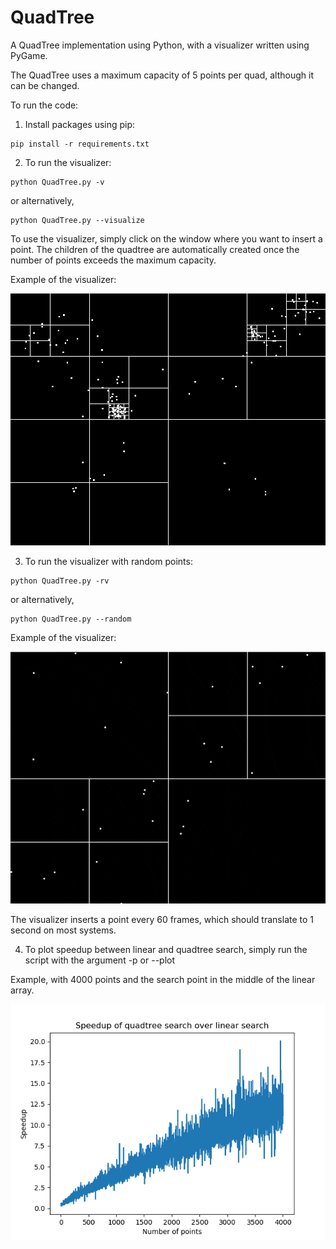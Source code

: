 # QuadTree

A QuadTree implementation using Python, with a visualizer written using PyGame.

The QuadTree uses a maximum capacity of 5 points per quad, although it can be changed.

To run the code:

1) Install packages using pip:

```
pip install -r requirements.txt
```

2) To run the visualizer:

```
python QuadTree.py -v
```

or alternatively, 

```
python QuadTree.py --visualize
```


To use the visualizer, simply click on the window where you want to insert a point. The children of the quadtree are automatically created once the number of points exceeds the maximum capacity.


Example of the visualizer:

![Visualizer](https://raw.githubusercontent.com/rishabhsinghvi/QuadTree/master/samples/VisualizerSample.PNG)



3) To run the visualizer with random points:

```
python QuadTree.py -rv
```

or alternatively,

```
python QuadTree.py --random
```

Example of the visualizer:

![Visualizer](https://raw.githubusercontent.com/rishabhsinghvi/QuadTree/master/samples/RandomVisualize.gif)


The visualizer inserts a point every 60 frames, which should translate to 1 second on most systems.


4) To plot speedup between linear and quadtree search, simply run the script with the argument -p or --plot

Example, with 4000 points and the search point in the middle of the linear array.


![Plot](https://raw.githubusercontent.com/rishabhsinghvi/QuadTree/master/samples/SpeedUpPlot.PNG)



